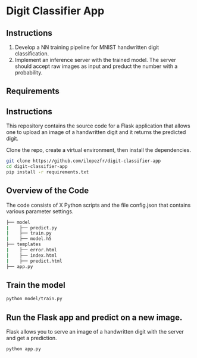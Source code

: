 #  Digit Classifier App


## Instructions
1. Develop a NN training pipeline for MNIST handwritten digit classification. 
2. Implement an inference server with the trained model. The server should accept raw images as input and preduct the number with a probability. 


## Requirements


## Instructions

This repository contains the source code for a Flask application that allows one to upload an image of a handwritten digit and it returns the predicted digit. 


Clone the repo, create a virtual environment, then install the dependencies. 

```bash
git clone https://github.com/ilopezfr/digit-classifier-app
cd digit-classifier-app
pip install -r requirements.txt

```

## Overview of the Code
The code consists of X Python scripts and the file config.json that contains various parameter settings. 

```bash
├── model
|    ├── predict.py
|    ├── train.py
|    ├── model.h5
├── templates
|    ├── error.html
|    ├── index.html
|    ├── predict.html
├── app.py
```

## Train the model

```bash
python model/train.py
```



## Run the Flask app and predict on a new image.
Flask allows you to serve an image of a handwritten digit with the server and get a prediction.
```bash
python app.py
```



